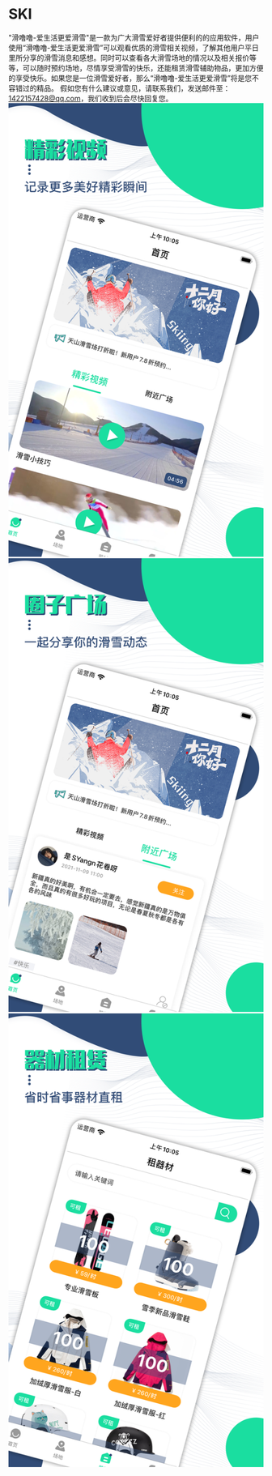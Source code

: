 # SKI
"滑噜噜-爱生活更爱滑雪"是一款为广大滑雪爱好者提供便利的的应用软件，用户使用“滑噜噜-爱生活更爱滑雪”可以观看优质的滑雪相关视频，了解其他用户平日里所分享的滑雪消息和感想。同时可以查看各大滑雪场地的情况以及相关报价等等，可以随时预约场地，尽情享受滑雪的快乐，还能租赁滑雪辅助物品，更加方便的享受快乐。如果您是一位滑雪爱好者，那么“滑噜噜-爱生活更爱滑雪”将是您不容错过的精品。
假如您有什么建议或意见，请联系我们，发送邮件至：1422157428@qq.com，我们收到后会尽快回复您。
![Image text](https://github.com/qinfendezhou/SKI/blob/main/%E4%B8%8A%E6%9E%B6/1.png)
![Image text](https://github.com/qinfendezhou/SKI/blob/main/%E4%B8%8A%E6%9E%B6/2.png)
![Image text](https://github.com/qinfendezhou/SKI/blob/main/%E4%B8%8A%E6%9E%B6/3.png)
